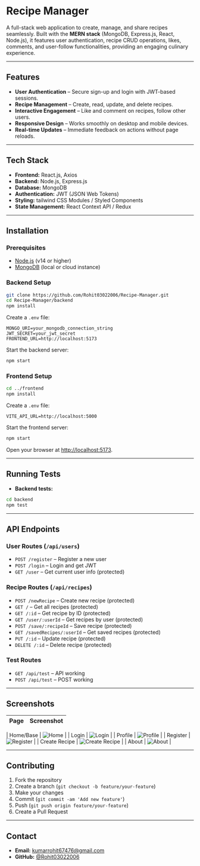 # Recipe Manager

A full-stack web application to create, manage, and share recipes seamlessly. Built with the **MERN stack** (MongoDB, Express.js, React, Node.js), it features user authentication, recipe CRUD operations, likes, comments, and user-follow functionalities, providing an engaging culinary experience.

---

## Features

* **User Authentication** – Secure sign-up and login with JWT-based sessions.
* **Recipe Management** – Create, read, update, and delete recipes.
* **Interactive Engagement** – Like and comment on recipes, follow other users.
* **Responsive Design** – Works smoothly on desktop and mobile devices.
* **Real-time Updates** – Immediate feedback on actions without page reloads.

---

## Tech Stack

* **Frontend:** React.js, Axios
* **Backend:** Node.js, Express.js
* **Database:** MongoDB
* **Authentication:** JWT (JSON Web Tokens)
* **Styling:** tailwind CSS Modules / Styled Components
* **State Management:** React Context API / Redux

---

## Installation

### Prerequisites

* [Node.js](https://nodejs.org/) (v14 or higher)
* [MongoDB](https://www.mongodb.com/) (local or cloud instance)

### Backend Setup

```bash
git clone https://github.com/Rohit03022006/Recipe-Manager.git
cd Recipe-Manager/backend
npm install
```

Create a `.env` file:

```
MONGO_URI=your_mongodb_connection_string
JWT_SECRET=your_jwt_secret
FRONTEND_URL=http://localhost:5173
```

Start the backend server:

```bash
npm start
```

### Frontend Setup

```bash
cd ../frontend
npm install
```

Create a `.env` file:

```
VITE_API_URL=http://localhost:5000
```

Start the frontend server:

```bash
npm start
```

Open your browser at [http://localhost:5173](http://localhost:5173).

---

## Running Tests

* **Backend tests:**

```bash
cd backend
npm test
```
---

## API Endpoints

### User Routes (`/api/users`)

* `POST /register` – Register a new user
* `POST /login` – Login and get JWT
* `GET /user` – Get current user info (protected)

### Recipe Routes (`/api/recipes`)

* `POST /newRecipe` – Create new recipe (protected)
* `GET /` – Get all recipes (protected)
* `GET /:id` – Get recipe by ID (protected)
* `GET /user/:userId` – Get recipes by user (protected)
* `POST /save/:recipeId` – Save recipe (protected)
* `GET /savedRecipes/:userId` – Get saved recipes (protected)
* `PUT /:id` – Update recipe (protected)
* `DELETE /:id` – Delete recipe (protected)

### Test Routes

* `GET /api/test` – API working
* `POST /api/test` – POST working

---

## Screenshots

| Page          | Screenshot                                                                                               |
| ------------- | -------------------------------------------------------------------------------------------------------- |

| Home/Base     | ![Home](https://github.com/Rohit03022006/Recipe-Manager/blob/main/Images/Web/base.png)                   |
| Login         | ![Login](https://github.com/Rohit03022006/Recipe-Manager/blob/main/Images/Web/login.png)                 |
| Profile       | ![Profile](https://github.com/Rohit03022006/Recipe-Manager/blob/main/Images/Web/profile.png)             |
| Register      | ![Register](https://github.com/Rohit03022006/Recipe-Manager/blob/main/Images/Web/register.png)           |
| Create Recipe | ![Create Recipe](https://github.com/Rohit03022006/Recipe-Manager/blob/main/Images/Web/create-recipe.png) |
| About         | ![About](https://github.com/Rohit03022006/Recipe-Manager/blob/main/Images/Web/about.png)                 |

---

## Contributing

1. Fork the repository
2. Create a branch (`git checkout -b feature/your-feature`)
3. Make your changes
4. Commit (`git commit -am 'Add new feature'`)
5. Push (`git push origin feature/your-feature`)
6. Create a Pull Request

---

## Contact

* **Email:** [kumarrohit67476@gmail.com](mailto:kumarrohit67476@gmail.com)
* **GitHub:** [@Rohit03022006](https://github.com/Rohit03022006)

